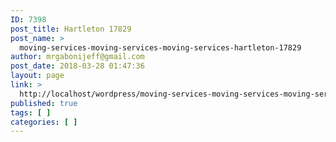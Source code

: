 ```yaml
---
ID: 7398
post_title: Hartleton 17829
post_name: >
  moving-services-moving-services-moving-services-hartleton-17829
author: mrgabonijeff@gmail.com
post_date: 2018-03-28 01:47:36
layout: page
link: >
  http://localhost/wordpress/moving-services-moving-services-moving-services-hartleton-17829/
published: true
tags: [ ]
categories: [ ]
---
```

